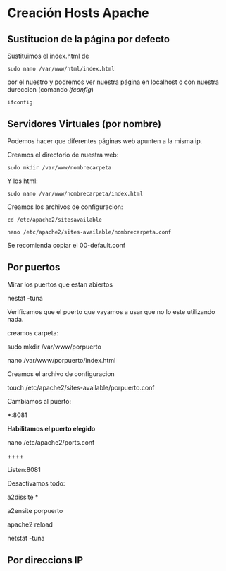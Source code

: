 # Creación Hosts Apache

## Sustitucion de la página por defecto

Sustituimos el index.html de 


    sudo nano /var/www/html/index.html

por el nuestro y podremos ver nuestra página en localhost o con nuestra dureccion (comando *ifconfig*)

    ifconfig





## Servidores Virtuales (por nombre)

Podemos hacer que diferentes páginas web apunten a la misma ip.

Creamos el directorio de nuestra web:

    sudo mkdir /var/www/nombrecarpeta


Y los html:

    sudo nano /var/www/nombrecarpeta/index.html
    

Creamos los archivos de configuracion:

    cd /etc/apache2/sitesavailable
    
    nano /etc/apache2/sites-available/nombrecarpeta.conf


Se recomienda copiar el 00-default.conf












## Por puertos

Mirar los puertos que estan abiertos

  nestat -tuna

Verificamos que el puerto que vayamos a usar que no lo este utilizando nada. 

creamos carpeta:

  sudo mkdir /var/www/porpuerto
  
  nano /var/www/porpuerto/index.html


Creamos el archivo de configuracion

  touch /etc/apache2/sites-available/porpuerto.conf
  

Cambiamos al puerto:

*:8081

**Habilitamos el puerto elegido**

  nano /etc/apache2/ports.conf


++++

  Listen:8081

Desactivamos todo:

  a2dissite *


  a2ensite porpuerto


  apache2 reload
  


  netstat -tuna


## Por direccions IP



